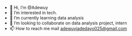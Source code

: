 - 👋 Hi, I’m @Adewuy
- 👀 I’m interested in tech.
- 🌱 I’m currently learning data analysis
- 💞️ I’m looking to collaborate on data analysis project, intern
- 📫 How to reach me mail adewuyiadedayo025@gmail.com

<!---
Adewuy/Adewuy is a ✨ special ✨ repository because its `README.md` (this file) appears on your GitHub profile.
You can click the Preview link to take a look at your changes.
--->
